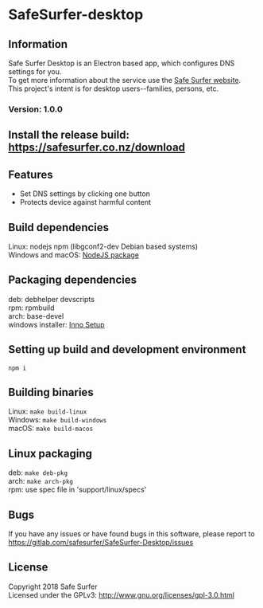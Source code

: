# SafeSurfer-desktop

## Information
Safe Surfer Desktop is an Electron based app, which configures DNS settings for you.  
To get more information about the service use the [Safe Surfer website](http://safesurfer.co.nz).  
This project's intent is for desktop users--families, persons, etc.  

### Version: 1.0.0

## Install the release build: https://safesurfer.co.nz/download

## Features
- Set DNS settings by clicking one button  
- Protects device against harmful content  

## Build dependencies
Linux: nodejs npm (libgconf2-dev Debian based systems)  
Windows and macOS: [NodeJS package](https://nodejs.org/en/download)  

## Packaging dependencies
deb:  debhelper devscripts  
rpm:  rpmbuild  
arch: base-devel  
windows installer: [Inno Setup](http://www.jrsoftware.org/isinfo.php)

## Setting up build and development environment
`npm i`  

## Building binaries
Linux: `make build-linux`  
Windows: `make build-windows`  
macOS: `make build-macos`  

## Linux packaging
deb: `make deb-pkg`  
arch: `make arch-pkg`  
rpm: use spec file in 'support/linux/specs'  

## Bugs
If you have any issues or have found bugs in this software, please report to https://gitlab.com/safesurfer/SafeSurfer-Desktop/issues  

## License
Copyright 2018 Safe Surfer  
Licensed under the GPLv3: http://www.gnu.org/licenses/gpl-3.0.html  
